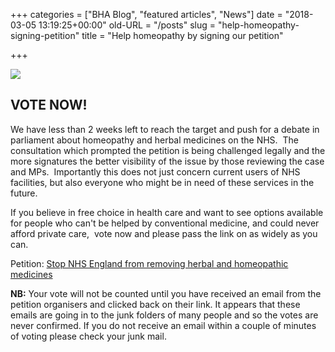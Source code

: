 +++
categories = ["BHA Blog", "featured articles", "News"]
date = "2018-03-05 13:19:25+00:00"
old-URL = "/posts"
slug = "help-homeopathy-signing-petition"
title = "Help homeopathy by signing our petition"

+++

![](https://res.cloudinary.com/homeopathyuk/v1557403245/bha/sign-the-petition-mail-newsletter.jpg)

## VOTE NOW!

We have less than 2 weeks left to reach the target and push for a debate in parliament about homeopathy and herbal medicines on the NHS.  The consultation which prompted the petition is being challenged legally and the more signatures the better visibility of the issue by those reviewing the case and MPs.  Importantly this does not just concern current users of NHS facilities, but also everyone who might be in need of these services in the future.

If you believe in free choice in health care and want to see options available for people who can't be helped by conventional medicine, and could never afford private care,  vote now and please pass the link on as widely as you can.

Petition: [Stop NHS England from removing herbal and homeopathic medicines](https://petition.parliament.uk/petitions/200154)

**NB:** Your vote will not be counted until you have received an email from the petition organisers and clicked back on their link. It appears that these emails are going in to the junk folders of many people and so the votes are never confirmed. If you do not receive an email within a couple of minutes of voting please check your junk mail.
